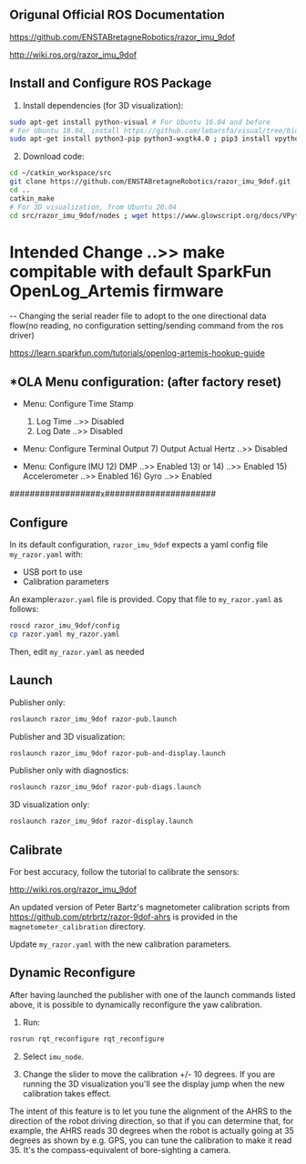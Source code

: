 Origunal Official ROS Documentation
--------------------------
https://github.com/ENSTABretagneRobotics/razor_imu_9dof

http://wiki.ros.org/razor_imu_9dof


Install and Configure ROS Package
---------------------------------
1) Install dependencies (for 3D visualization):

```bash
sudo apt-get install python-visual # For Ubuntu 16.04 and before
# For Ubuntu 18.04, install https://github.com/lebarsfa/visual/tree/bionic, or see https://github.com/ENSTABretagneRobotics/razor_imu_9dof/issues/47
sudo apt-get install python3-pip python3-wxgtk4.0 ; pip3 install vpython # From Ubuntu 20.04
```

2) Download code:

```bash
cd ~/catkin_workspace/src
git clone https://github.com/ENSTABretagneRobotics/razor_imu_9dof.git
cd ..
catkin_make
# For 3D visualization, from Ubuntu 20.04
cd src/razor_imu_9dof/nodes ; wget https://www.glowscript.org/docs/VPythonDocs/VPtoGS.py ; python3 VPtoGS.py ; cp -f Converted/display_3D_visualization.py display_3D_visualization.py ; cd ../../..
```
# Intended Change ..>> make compitable with default SparkFun OpenLog_Artemis firmware
 -- Changing the serial reader file to adopt to the one directional data flow(no reading, no configuration setting/sending command from the ros driver)

https://learn.sparkfun.com/tutorials/openlog-artemis-hookup-guide

## *OLA Menu configuration: (after factory reset)

  * Menu: Configure Time Stamp
    1) Log Time ..>> Disabled
    2) Log Date ..>> Disabled
    
  * Menu: Configure Terminal Output
    7) Output Actual Hertz ..>> Disabled

  * Menu: Configure IMU
    12) DMP ..>> Enabled
    13) or 14) ..>> Enabled
    15) Accelerometer ..>> Enabled
    16) Gyro ..>> Enabled  
 


##################x######################

Configure
---------
In its default configuration, ``razor_imu_9dof`` expects a yaml config file ``my_razor.yaml`` with:
* USB port to use
* Calibration parameters

An example``razor.yaml`` file is provided.
Copy that file to ``my_razor.yaml`` as follows:

```bash
roscd razor_imu_9dof/config
cp razor.yaml my_razor.yaml
```

Then, edit ``my_razor.yaml`` as needed

Launch
------
Publisher only:

```bash
roslaunch razor_imu_9dof razor-pub.launch
```

Publisher and 3D visualization:

```bash
roslaunch razor_imu_9dof razor-pub-and-display.launch
```

Publisher only with diagnostics:

```bash
roslaunch razor_imu_9dof razor-pub-diags.launch
```

3D visualization only:

```bash
roslaunch razor_imu_9dof razor-display.launch
```


Calibrate
---------
For best accuracy, follow the tutorial to calibrate the sensors:

http://wiki.ros.org/razor_imu_9dof

An updated version of Peter Bartz's magnetometer calibration scripts from https://github.com/ptrbrtz/razor-9dof-ahrs is provided in the ``magnetometer_calibration`` directory.

Update ``my_razor.yaml`` with the new calibration parameters.

Dynamic Reconfigure
-------------------
After having launched the publisher with one of the launch commands listed above, 
it is possible to dynamically reconfigure the yaw calibration.

1) Run:

```bash
rosrun rqt_reconfigure rqt_reconfigure 
```
  
2) Select ``imu_node``. 

3) Change the slider to move the calibration +/- 10 degrees. 
If you are running the 3D visualization you'll see the display jump when the new calibration takes effect.

The intent of this feature is to let you tune the alignment of the AHRS to the direction of the robot driving direction, so that if you can determine that, for example, the AHRS reads 30 degrees when the robot is actually going at 35 degrees as shown by e.g. GPS, you can tune the calibration to make it read 35. It's the compass-equivalent of bore-sighting a camera.
